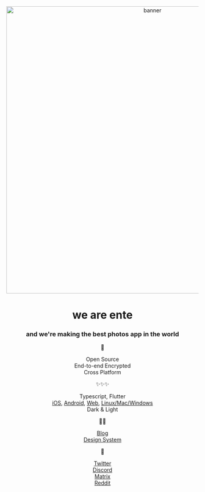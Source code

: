 <div align="center">

<img width="750" alt="banner" src="https://user-images.githubusercontent.com/24503581/194852672-28d799f5-7e09-4158-ba5b-ef4af8a75482.png">

# we are ente

### and we're making the best photos app in the world

📸    

Open Source  
End-to-end Encrypted  
Cross Platform  

✨✨✨     

Typescript, Flutter  
[iOS](https://github.com/ente-io/photos-app), [Android](https://github.com/ente-io/photos-app), 
[Web](https://github.com/ente-io/photos-web), [Linux/Mac/Windows](https://github.com/ente-io/photos-desktop)  
Dark & Light

👩‍💻

[Blog](https://ente.io/blog)  
[Design System](https://www.figma.com/file/SYtMyLBs5SAOkTbfMMzhqt/ente-Visual-Design)


🙏

[Twitter](https://twitter.com/enteio)  
[Discord](https://ente.io/discord)  
[Matrix](https://ente.io/matrix)  
[Reddit](https://www.reddit.com/r/enteio/)  

</div>
